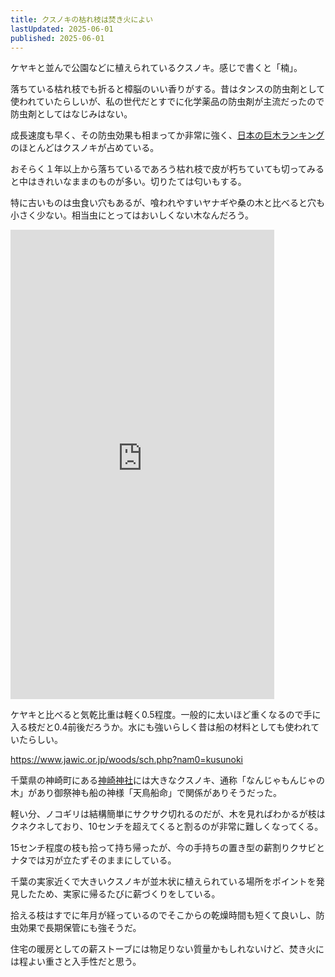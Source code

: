 ```yaml
---
title: クスノキの枯れ枝は焚き火によい
lastUpdated: 2025-06-01
published: 2025-06-01
---
```


ケヤキと並んで公園などに植えられているクスノキ。感じで書くと「楠」。

落ちている枯れ枝でも折ると樟脳のいい香りがする。昔はタンスの防虫剤として使われていたらしいが、私の世代だとすでに化学薬品の防虫剤が主流だったので防虫剤としてはなじみはない。

成長速度も早く、その防虫効果も相まってか非常に強く、[日本の巨木ランキング](https://www.kyoboku.com/top50/)のほとんどはクスノキが占めている。

おそらく１年以上から落ちているであろう枯れ枝で皮が朽ちていても切ってみると中はきれいなままのものが多い。切りたては匂いもする。

特に古いものは虫食い穴もあるが、喰われやすいヤナギや桑の木と比べると穴も小さく少ない。相当虫にとってはおいしくない木なんだろう。

<iframe width="422" height="751" src="https://www.youtube.com/embed/-jckrB9mTjk" title="クスノキの枯れ枝で薪作り #焚き火 #無料薪" frameborder="0" allow="accelerometer; autoplay; clipboard-write; encrypted-media; gyroscope; picture-in-picture; web-share" referrerpolicy="strict-origin-when-cross-origin" allowfullscreen></iframe>

ケヤキと比べると気乾比重は軽く0.5程度。一般的に太いほど重くなるので手に入る枝だと0.4前後だろうか。水にも強いらしく昔は船の材料としても使われていたらしい。

https://www.jawic.or.jp/woods/sch.php?nam0=kusunoki


千葉県の神崎町にある[神崎神社](https://maruchiba.jp/spot/detail_10166.html)には大きなクスノキ、通称「なんじゃもんじゃの木」があり御祭神も船の神様「天鳥船命」で関係がありそうだった。

軽い分、ノコギリは結構簡単にサクサク切れるのだが、木を見ればわかるが枝はクネクネしており、10センチを超えてくると割るのが非常に難しくなってくる。

15センチ程度の枝も拾って持ち帰ったが、今の手持ちの置き型の薪割りクサビとナタでは刃が立たずそのままにしている。

千葉の実家近くで大きいクスノキが並木状に植えられている場所をポイントを発見したため、実家に帰るたびに薪づくりをしている。

拾える枝はすでに年月が経っているのでそこからの乾燥時間も短くて良いし、防虫効果で長期保管にも強そうだ。

住宅の暖房としての薪ストーブには物足りない質量かもしれないけど、焚き火には程よい重さと入手性だと思う。
